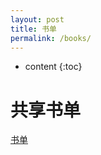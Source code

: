 ```yaml
---
layout: post
title: 书单
permalink: /books/
---
```


* content
{:toc}


共享书单
====================================
[书单](https://quqi.gblhgk.com/s/4739256/2zUi3dEpok5hD0g0)	